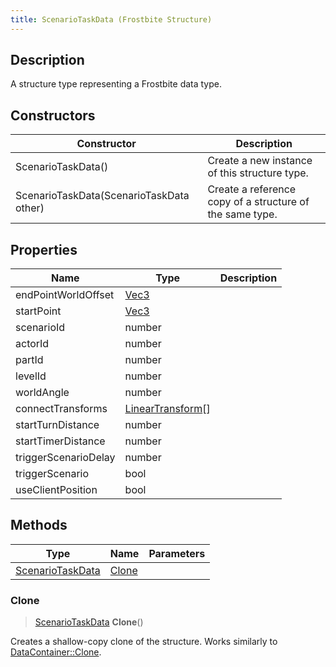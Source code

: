 ```yaml
---
title: ScenarioTaskData (Frostbite Structure)
---
```

## Description

A structure type representing a Frostbite data type.

## Constructors

| Constructor                              | Description                                              |
| ---------------------------------------- | -------------------------------------------------------- |
| ScenarioTaskData()                       | Create a new instance of this structure type.            |
| ScenarioTaskData(ScenarioTaskData other) | Create a reference copy of a structure of the same type. |

## Properties

| Name                 | Type                                                        | Description |
| -------------------- | ----------------------------------------------------------- | ----------- |
| endPointWorldOffset  | [Vec3](/vext/ref/cls/shr/Vec3)                           |             |
| startPoint           | [Vec3](/vext/ref/cls/shr/Vec3)                           |             |
| scenarioId           | number                                                      |             |
| actorId              | number                                                      |             |
| partId               | number                                                      |             |
| levelId              | number                                                      |             |
| worldAngle           | number                                                      |             |
| connectTransforms    | [LinearTransform](/vext/ref/cls/shr/LinearTransform)\[\] |             |
| startTurnDistance    | number                                                      |             |
| startTimerDistance   | number                                                      |             |
| triggerScenarioDelay | number                                                      |             |
| triggerScenario      | bool                                                        |             |
| useClientPosition    | bool                                                        |             |

## Methods

| Type                                 | Name            | Parameters |
| ------------------------------------ | --------------- | ---------- |
| [ScenarioTaskData](ScenarioTaskData) | [Clone](#clone) |            |

### Clone

> [ScenarioTaskData](ScenarioTaskData) **Clone**()

Creates a shallow-copy clone of the structure. Works similarly to [DataContainer::Clone](/vext/ref/cls/shr/datacontainer#clone).
